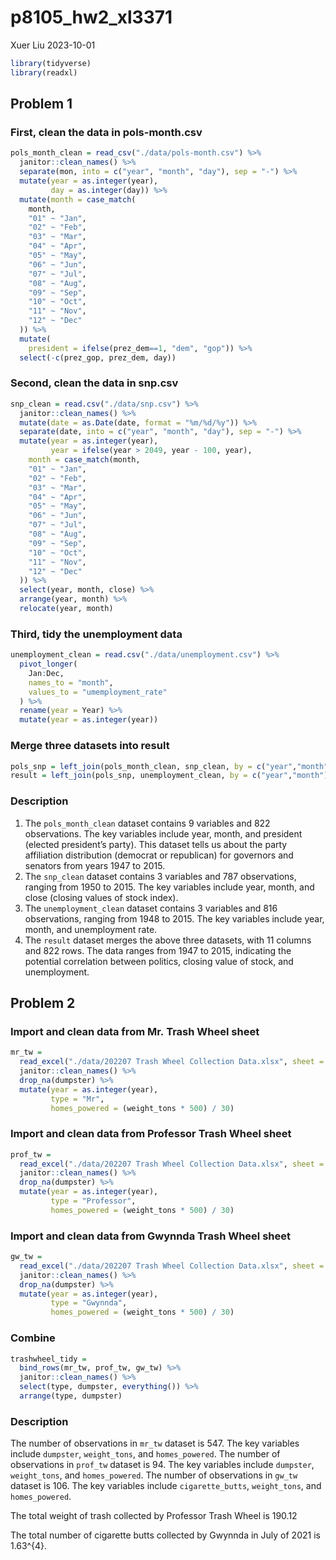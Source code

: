 p8105_hw2_xl3371
================
Xuer Liu
2023-10-01

``` r
library(tidyverse)
library(readxl)
```

## Problem 1

### First, clean the data in pols-month.csv

``` r
pols_month_clean = read_csv("./data/pols-month.csv") %>%
  janitor::clean_names() %>%
  separate(mon, into = c("year", "month", "day"), sep = "-") %>%
  mutate(year = as.integer(year),
         day = as.integer(day)) %>%
  mutate(month = case_match(
    month, 
    "01" ~ "Jan",
    "02" ~ "Feb",
    "03" ~ "Mar",
    "04" ~ "Apr",
    "05" ~ "May",
    "06" ~ "Jun",
    "07" ~ "Jul",
    "08" ~ "Aug",
    "09" ~ "Sep",
    "10" ~ "Oct",
    "11" ~ "Nov",
    "12" ~ "Dec"
  )) %>%
  mutate(
    president = ifelse(prez_dem==1, "dem", "gop")) %>%
  select(-c(prez_gop, prez_dem, day))
```

### Second, clean the data in snp.csv

``` r
snp_clean = read.csv("./data/snp.csv") %>%
  janitor::clean_names() %>%
  mutate(date = as.Date(date, format = "%m/%d/%y")) %>%
  separate(date, into = c("year", "month", "day"), sep = "-") %>%
  mutate(year = as.integer(year),
         year = ifelse(year > 2049, year - 100, year),
    month = case_match(month, 
    "01" ~ "Jan",
    "02" ~ "Feb",
    "03" ~ "Mar",
    "04" ~ "Apr",
    "05" ~ "May",
    "06" ~ "Jun",
    "07" ~ "Jul",
    "08" ~ "Aug",
    "09" ~ "Sep",
    "10" ~ "Oct",
    "11" ~ "Nov",
    "12" ~ "Dec"
  )) %>%
  select(year, month, close) %>%
  arrange(year, month) %>%
  relocate(year, month)
```

### Third, tidy the unemployment data

``` r
unemployment_clean = read.csv("./data/unemployment.csv") %>%
  pivot_longer(
    Jan:Dec,
    names_to = "month",
    values_to = "umemployment_rate"
  ) %>%
  rename(year = Year) %>%
  mutate(year = as.integer(year))
```

### Merge three datasets into result

``` r
pols_snp = left_join(pols_month_clean, snp_clean, by = c("year","month"))
result = left_join(pols_snp, unemployment_clean, by = c("year","month"))
```

### Description

1.  The `pols_month_clean` dataset contains 9 variables and 822
    observations. The key variables include year, month, and president
    (elected president’s party). This dataset tells us about the party
    affiliation distribution (democrat or republican) for governors and
    senators from years 1947 to 2015.
2.  The `snp_clean` dataset contains 3 variables and 787 observations,
    ranging from 1950 to 2015. The key variables include year, month,
    and close (closing values of stock index).
3.  The `unemployment_clean` dataset contains 3 variables and 816
    observations, ranging from 1948 to 2015. The key variables include
    year, month, and unemployment rate.
4.  The `result` dataset merges the above three datasets, with 11
    columns and 822 rows. The data ranges from 1947 to 2015, indicating
    the potential correlation between politics, closing value of stock,
    and unemployment.

## Problem 2

### Import and clean data from Mr. Trash Wheel sheet

``` r
mr_tw = 
  read_excel("./data/202207 Trash Wheel Collection Data.xlsx", sheet = 1, range = "A2:N549") %>%
  janitor::clean_names() %>%
  drop_na(dumpster) %>%
  mutate(year = as.integer(year),
         type = "Mr",
         homes_powered = (weight_tons * 500) / 30) 
```

### Import and clean data from Professor Trash Wheel sheet

``` r
prof_tw =
  read_excel("./data/202207 Trash Wheel Collection Data.xlsx", sheet = 2, range = "A2:M96") %>%
  janitor::clean_names() %>%
  drop_na(dumpster) %>%
  mutate(year = as.integer(year),
         type = "Professor",
         homes_powered = (weight_tons * 500) / 30) 
```

### Import and clean data from Gwynnda Trash Wheel sheet

``` r
gw_tw =
  read_excel("./data/202207 Trash Wheel Collection Data.xlsx", sheet = 4, range = "A2:K108") %>%
  janitor::clean_names() %>%
  drop_na(dumpster) %>%
  mutate(year = as.integer(year),
         type = "Gwynnda",
         homes_powered = (weight_tons * 500) / 30) 
```

### Combine

``` r
trashwheel_tidy = 
  bind_rows(mr_tw, prof_tw, gw_tw) %>% 
  janitor::clean_names() %>% 
  select(type, dumpster, everything()) %>% 
  arrange(type, dumpster)
```

### Description

The number of observations in `mr_tw` dataset is 547. The key variables
include `dumpster`, `weight_tons`, and `homes_powered`. The number of
observations in `prof_tw` dataset is 94. The key variables include
`dumpster`, `weight_tons`, and `homes_powered`. The number of
observations in `gw_tw` dataset is 106. The key variables include
`cigarette_butts`, `weight_tons`, and `homes_powered`.

The total weight of trash collected by Professor Trash Wheel is 190.12

The total number of cigarette butts collected by Gwynnda in July of 2021
is 1.63^{4}.
